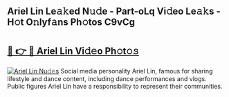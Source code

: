## Ariel Lin Le𝚊𝚔ed N𝚞𝚍e - Part-oLq Vi𝚍eo Le𝚊𝚔s - H𝚘t O𝚗lyf𝚊ns Ph𝚘tos C9vCg

# <h2><a href="http://hf20yv.feru.top/?c=Ariel+Lin">🔗 👉 🔴 Ariel Lin Vi𝚍𝚎o Ph𝚘t𝚘𝚜</a></h2>

[![Ariel Lin Nu𝚍𝚎s](https://i.imgur.com/0TWrTi3.gif)](http://hf20yv.feru.top/?c=Ariel+Lin)
Social media personality Ariel Lin, famous for sharing lifestyle and dance content, including dance performances and vlogs. Public figures Ariel Lin have a responsibility to represent their communities. 
